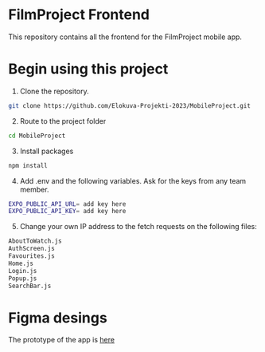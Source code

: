 # FilmProject Frontend
This repository contains all the frontend for the FilmProject mobile app.

# Begin using this project

1. Clone the repository.
   
```sh
git clone https://github.com/Elokuva-Projekti-2023/MobileProject.git
```

2. Route to the project folder
   
```sh
cd MobileProject
```
3. Install packages
   
```sh
npm install
```
4. Add .env and the following variables. Ask for the keys from any team member. 
```sh
EXPO_PUBLIC_API_URL= add key here
EXPO_PUBLIC_API_KEY= add key here
```
5. Change your own IP address to the fetch requests on the following files:
```sh
AboutToWatch.js
AuthScreen.js
Favourites.js
Home.js
Login.js
Popup.js
SearchBar.js
```

# Figma desings
The prototype of the app is [here](https://www.figma.com/file/lCsJHhWY0FSEGqTIbTHmxg/Movie-Project-Layouts?type=design&node-id=0-1&mode=design&t=Wb3Kubf30Kwpe3Ho-0)
